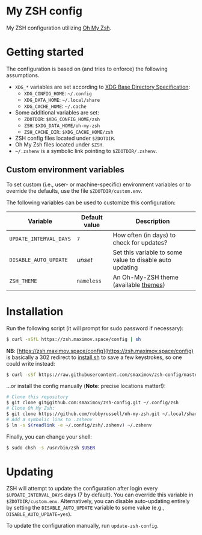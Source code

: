 # My ZSH config

My ZSH configuration utilizing [Oh My Zsh](http://ohmyz.sh/).

# Getting started

The configuration is based on (and tries to enforce) the
following assumptions.

* `XDG_*` variables are set according to
  [XDG Base Directory Specification](https://specifications.freedesktop.org/basedir-spec/basedir-spec-latest.html):
  + `XDG_CONFIG_HOME`: `~/.config`
  + `XDG_DATA_HOME`: `~/.local/share`
  + `XDG_CACHE_HOME`: `~/.cache`
* Some additional variables are set:
  + `ZDOTDIR`: `$XDG_CONFIG_HOME/zsh`
  + `ZSH`: `$XDG_DATA_HOME/oh-my-zsh`
  + `ZSH_CACHE_DIR`: `$XDG_CACHE_HOME/zsh`
* ZSH config files located under `$ZDOTDIR`.
* Oh My Zsh files located under `$ZSH`.
* `~/.zshenv` is a symbolic link pointing to `$ZDOTDIR/.zshenv`.

## Custom environment variables

To set custom (i.e., user- or machine-specific) environment variables or
to override the defaults, use the file `$ZDOTDIR/custom.env`.

The following variables can be used to customize this configuration:

| Variable | Default value | Description |
|----------|---------|-------------|
| `UPDATE_INTERVAL_DAYS` | `7` | How often (in days) to check for updates? |
| `DISABLE_AUTO_UPDATE` | _unset_ | Set this variable to some value to disable auto updating |
| `ZSH_THEME` | `nameless` | An Oh-My-ZSH theme (available [themes][]) |

[themes]: https://github.com/robbyrussell/oh-my-zsh/tree/master/themes/

# Installation

Run the following script (it will prompt for sudo password if necessary):

``` bash
$ curl -sSfL https://zsh.maximov.space/config | sh
```

**NB**: [https://zsh.maximov.space/config](https://zsh.maximov.space/config)
is basically a 302 redirect to [install.sh][install] to save a few keystrokes,
so one could write instead:

[install]: https://raw.githubusercontent.com/smaximov/zsh-config/master/tools/install.sh

``` bash
$ curl -sSf https://raw.githubusercontent.com/smaximov/zsh-config/master/tools/install.sh | sh
```

...or install the config manually (**Note**: precise locations matter!):

``` bash
# Clone this repository
$ git clone git@github.com:smaximov/zsh-config.git ~/.config/zsh
# Clone Oh My Zsh:
$ git clone https://github.com/robbyrussell/oh-my-zsh.git ~/.local/share/oh-my-zsh
# Add a symbolic link to .zshenv
$ ln -s $(readlink -e ~/.config/zsh/.zshenv) ~/.zshenv
```

Finally, you can change your shell:

``` bash
$ sudo chsh -s /usr/bin/zsh $USER
```

# Updating

ZSH will attempt to update the configuration after login every
`$UPDATE_INTERVAL_DAYS` days (7 by default).
You can override this variable in `$ZDOTDIR/custom.env`.
Alternatively, you can disable auto-updating entirely by
setting the `DISABLE_AUTO_UPDATE` variable to some value (e.g., `DISABLE_AUTO_UPDATE=yes`).

To update the configuration manually, run `update-zsh-config`.
